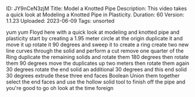 ID: JY9nCeN3zjM
Title: Model a Knotted Pipe
Description: This video takes a quick look at Modeling a Knotted Pipe in Plasticity.
Duration: 60
Version: 1.1.23
Uploaded: 2023-06-09
Tags: unsorted

yum yum Floyd here with a quick look at
modeling and knotted pipe and plasticity
start by creating a 1.95 meter circle at
the origin duplicate it and move it up
rotate it 90 degrees and sweep it to
create a ring create two new line curves
through the solid and perform a cut
remove one quarter of the Ring duplicate
the remaining solids and rotate them 180
degrees
then rotate them 90 degrees
move the duplicates up two meters then
rotate them again 30 degrees
rotate the end solid an additional 30
degrees and this end solid 30 degrees
extrude these three end faces
Boolean Union them together
select the end faces and use the hollow
solid tool to finish off the pipe and
you're good to go
oh look at the time
foreign
